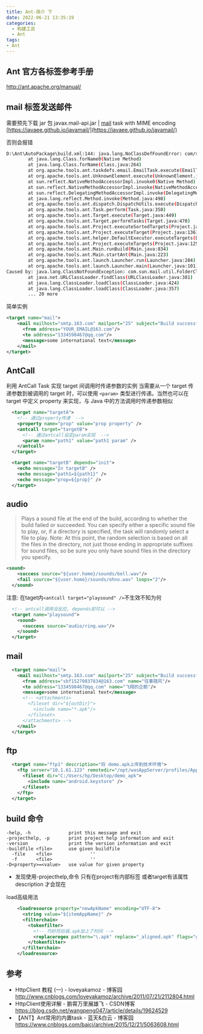 ```yaml
---
title: Ant-简介 下
date: 2022-06-21 13:35:19
categories:
  - 构建工具
  - Ant
tags:
- Ant
---
```


## Ant 官方各标签参考手册

<http://ant.apache.org/manual/>

## mail 标签发送邮件

需要预先下载 jar 包
javax.mail-api.jar | [mail](http://ant.apache.org/manual/Tasks/mail.html) task with MIME encoding
[https://javaee.github.io/javamail/](https://javaee.github.io/javamail/)

否则会报错

```sh
D:\Ant\AutoPackage\build.xml:144: java.lang.NoClassDefFoundError: com/sun/mail/util/FolderClosedIOException
        at java.lang.Class.forName0(Native Method)
        at java.lang.Class.forName(Class.java:264)
        at org.apache.tools.ant.taskdefs.email.EmailTask.execute(EmailTask.java:458)
        at org.apache.tools.ant.UnknownElement.execute(UnknownElement.java:292)
        at sun.reflect.NativeMethodAccessorImpl.invoke0(Native Method)
        at sun.reflect.NativeMethodAccessorImpl.invoke(NativeMethodAccessorImpl.java:62)
        at sun.reflect.DelegatingMethodAccessorImpl.invoke(DelegatingMethodAccessorImpl.java:43)
        at java.lang.reflect.Method.invoke(Method.java:498)
        at org.apache.tools.ant.dispatch.DispatchUtils.execute(DispatchUtils.java:99)
        at org.apache.tools.ant.Task.perform(Task.java:350)
        at org.apache.tools.ant.Target.execute(Target.java:449)
        at org.apache.tools.ant.Target.performTasks(Target.java:470)
        at org.apache.tools.ant.Project.executeSortedTargets(Project.java:1388)
        at org.apache.tools.ant.Project.executeTarget(Project.java:1361)
        at org.apache.tools.ant.helper.DefaultExecutor.executeTargets(DefaultExecutor.java:41)
        at org.apache.tools.ant.Project.executeTargets(Project.java:1251)
        at org.apache.tools.ant.Main.runBuild(Main.java:834)
        at org.apache.tools.ant.Main.startAnt(Main.java:223)
        at org.apache.tools.ant.launch.Launcher.run(Launcher.java:284)
        at org.apache.tools.ant.launch.Launcher.main(Launcher.java:101)
Caused by: java.lang.ClassNotFoundException: com.sun.mail.util.FolderClosedIOException
        at java.net.URLClassLoader.findClass(URLClassLoader.java:381)
        at java.lang.ClassLoader.loadClass(ClassLoader.java:424)
        at java.lang.ClassLoader.loadClass(ClassLoader.java:357)
        ... 20 more
```

简单实例

```xml
<target name="mail">
    <mail mailhost="smtp.163.com" mailport="25" subject="Build successful" charset="utf-8" user="YOUR_EMAIL@163.com" password="YOUR PASSWORD">
      <from address="YOUR_EMAIL@163.com"/>
      <to address="1334598467@qq.com"/>
      <message>some international text</message>
    </mail>
</target>
```

## AntCall

利用 AntCall Task 实现 target 间调用时传递参数的实例  当需要从一个 target 传递参数到被调用的 target 时，可以使用 `<param>` 类型进行传递。当然也可以在 target 中定义 property 来实现，与 Java 中的方法调用时传递参数相似

```xml
  <target name="targetA">
    <!-- 通过property传递  -->
    <property name="prop" value="prop property" />
    <antcall target="targetB">
      <!-- 通过antcall设定param实现  -->
      <param name="path1" value="path1 param" />
    </antcall>
  </target>

  <target name="targetB" depends="init">
    <echo message="In targetB" />
    <echo message="path1=${path1}" />
    <echo message="prop=${prop}" />
  </target>
```

## audio

> Plays a sound file at the end of the build, according to whether the build failed or succeeded. You can specify either a specific sound file to play, or, if a directory is specified, the <sound> task will randomly select a file to play. Note: At this point, the random selection is based on all the files in the directory, not just those ending in appropriate suffixes for sound files, so be sure you only have sound files in the directory you specify.

```xml
<sound>
    <success source="${user.home}/sounds/bell.wav"/>
    <fail source="${user.home}/sounds/ohno.wav" loops="2"/>
  </sound>
```

注意: 在taget内`<antcall target="playsound" />`不生效不知为何

```xml
  <!-- antcall调用没反应, depends却可以 -->
  <target name="playsound">
    <sound>
      <success source="audio/ring.wav"/>
    </sound>
  </target>
```

## mail

```xml
  <target name="mail">
    <mail mailhost="smtp.163.com" mailport="25" subject="Build successful" charset="utf-8" user="sbf15270837834@163.com" password="xxxxx">
      <from address="sbf15270837834@163.com" name="往事随风"/>
      <to address="1334598467@qq.com" name="飞翔的企鹅"/>
      <message>some international text</message>
      <!-- <attachments>
        <fileset dir="${outDir}">
          <include name="*.apk"/>
        </fileset>
      </attachments> -->
    </mail>
  </target>
```

## ftp

```xml
  <target name="ftp1" description="将 demo.apk上传到技术环境">
    <ftp server="10.1.61.123" remotedir="/opt/wasAppServer/profiles/AppSrv01/installedApps/test42Node01Cell/insure-pad_war.ear/demo.war/1" userid="root" password="abc@/1py">
      <fileset dir="C:/Users/hp/Desktop/demo_apk">
        <include name="android.keystore" />
      </fileset>
    </ftp>
  </target>
```

## build 命令

```text
-help, -h              print this message and exit
-projecthelp, -p       print project help information and exit
-version               print the version information and exit
-buildfile <file>      use given buildfile
  -file    <file>              ''
  -f       <file>              ''
-D<property>=<value>   use value for given property
```

* 发现使用-projecthelp,命令 只有在project有内部标签 或者target有该属性 description 才会现在

load高级用法

```xml
    <loadresource property="newApkName" encoding="UTF-8">
      <string value="${itemAppName}" />
      <filterchain>
        <tokenfilter>
          <!-- 巧妙将后缀.apk加上了时间 -->
          <replaceregex pattern="\.apk" replace="_aligned.apk" flags="g" />
        </tokenfilter>
      </filterchain>
    </loadresource>
```

## 参考

* HttpClient 教程 (一) - loveyakamoz - 博客园
<http://www.cnblogs.com/loveyakamoz/archive/2011/07/21/2112804.html>
* HttpClient使用详解 - 鹏霄万里展雄飞 - CSDN博客
<https://blog.csdn.net/wangpeng047/article/details/19624529>
* 【ANT】Ant常用的内置task - 蓝天&白云 - 博客园
<https://www.cnblogs.com/baicj/archive/2015/12/21/5063608.html>
